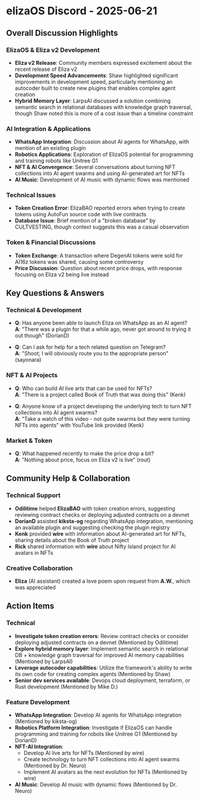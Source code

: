 # elizaOS Discord - 2025-06-21

## Overall Discussion Highlights

### ElizaOS & Eliza v2 Development
- **Eliza v2 Release**: Community members expressed excitement about the recent release of Eliza v2
- **Development Speed Advancements**: Shaw highlighted significant improvements in development speed, particularly mentioning an autocoder built to create new plugins that enables complex agent creation
- **Hybrid Memory Layer**: LarpsAI discussed a solution combining semantic search in relational databases with knowledge graph traversal, though Shaw noted this is more of a cost issue than a timeline constraint

### AI Integration & Applications
- **WhatsApp Integration**: Discussion about AI agents for WhatsApp, with mention of an existing plugin
- **Robotics Applications**: Exploration of ElizaOS potential for programming and training robots like Unitree G1
- **NFT & AI Convergence**: Several conversations about turning NFT collections into AI agent swarms and using AI-generated art for NFTs
- **AI Music**: Development of AI music with dynamic flows was mentioned

### Technical Issues
- **Token Creation Error**: ElizaBAO reported errors when trying to create tokens using AutoFun source code with live contracts
- **Database Issue**: Brief mention of a "broken database" by CULTVESTING, though context suggests this was a casual observation

### Token & Financial Discussions
- **Token Exchange**: A transaction where DegenAI tokens were sold for AI16z tokens was shared, causing some controversy
- **Price Discussion**: Question about recent price drops, with response focusing on Eliza v2 being live instead

## Key Questions & Answers

### Technical & Development
- **Q**: Has anyone been able to launch Eliza on WhatsApp as an AI agent?  
  **A**: "There was a plugin for that a while ago, never got around to trying it out though" (DorianD)

- **Q**: Can I ask for help for a tech related question on Telegram?  
  **A**: "Shoot; I will obviously route you to the appropriate person" (sayonara)

### NFT & AI Projects
- **Q**: Who can build AI live arts that can be used for NFTs?  
  **A**: "There is a project called Book of Truth that was doing this" (Kenk)

- **Q**: Anyone know of a project developing the underlying tech to turn NFT collections into AI agent swarms?  
  **A**: "Take a watch of this video - not quite swarms but they were turning NFTs into agents" with YouTube link provided (Kenk)

### Market & Token
- **Q**: What happened recently to make the price drop a bit?  
  **A**: "Nothing about price, focus on Eliza v2 is live" (rout)

## Community Help & Collaboration

### Technical Support
- **Odilitime** helped **ElizaBAO** with token creation errors, suggesting reviewing contract checks or deploying adjusted contracts on a devnet
- **DorianD** assisted **kiksta-og** regarding WhatsApp integration, mentioning an available plugin and suggesting checking the plugin registry
- **Kenk** provided **wire** with information about AI-generated art for NFTs, sharing details about the Book of Truth project
- **Rick** shared information with **wire** about Nifty Island project for AI avatars in NFTs

### Creative Collaboration
- **Eliza** (AI assistant) created a love poem upon request from **A.W.**, which was appreciated

## Action Items

### Technical
- **Investigate token creation errors**: Review contract checks or consider deploying adjusted contracts on a devnet (Mentioned by Odilitime)
- **Explore hybrid memory layer**: Implement semantic search in relational DB + knowledge graph traversal for improved AI memory capabilities (Mentioned by LarpsAI)
- **Leverage autocoder capabilities**: Utilize the framework's ability to write its own code for creating complex agents (Mentioned by Shaw)
- **Senior dev services available**: Devops cloud deployment, terraform, or Rust development (Mentioned by Mike D.)

### Feature Development
- **WhatsApp Integration**: Develop AI agents for WhatsApp integration (Mentioned by kiksta-og)
- **Robotics Platform Integration**: Investigate if ElizaOS can handle programming and training for robots like Unitree G1 (Mentioned by DorianD)
- **NFT-AI Integration**: 
  - Develop AI live arts for NFTs (Mentioned by wire)
  - Create technology to turn NFT collections into AI agent swarms (Mentioned by Dr. Neuro)
  - Implement AI avatars as the next evolution for NFTs (Mentioned by wire)
- **AI Music**: Develop AI music with dynamic flows (Mentioned by Dr. Neuro)